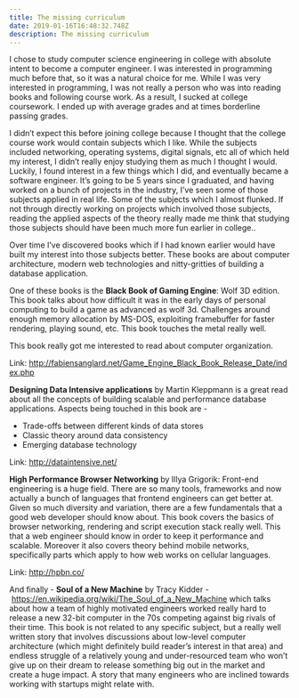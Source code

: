```yaml
---
title: The missing curriculum
date: 2019-01-16T16:48:32.748Z
description: The missing curriculum
---
```

I chose to study computer science engineering in college with absolute intent to become a computer engineer. I was interested in programming much before that, so it was a natural choice for me. While I was very interested in programming, I was not really a person who was into reading books and following course work. As a result, I sucked at college coursework. I ended up with average grades and at times borderline passing grades. 

I didn’t expect this before joining college because I thought that the college course work would contain subjects which I like. While the subjects included networking, operating systems, digital signals, etc all of which held my interest, I didn’t really enjoy studying them as much I thought I would. Luckily, I found interest in a few things which I did, and eventually became a software engineer. It’s going to be 5 years since I graduated, and having worked on a bunch of projects in the industry, I’ve seen some of those subjects applied in real life. Some of the subjects which I almost flunked. If not through directly working on projects which involved those subjects, reading the applied aspects of the theory really made me think that studying those subjects should have been much more fun earlier in college..

Over time I’ve discovered books which if I had known earlier would have built my interest into those subjects better. These books are about computer architecture, modern web technologies and nitty-gritties of building a database application.

One of these books is the **Black Book of Gaming Engine**: Wolf 3D edition. This book talks about how difficult it was in the early days of personal computing to build a game as advanced as wolf 3d. Challenges around enough memory allocation by MS-DOS, exploiting framebuffer for faster rendering, playing sound, etc. This book touches the metal really well.

This book really got me interested to read about computer organization.

Link: <http://fabiensanglard.net/Game_Engine_Black_Book_Release_Date/index.php>

**Designing Data Intensive applications** by Martin Kleppmann is a great read about all the concepts of building scalable and performance database applications. Aspects being touched in this book are - 

* Trade-offs between different kinds of data stores
* Classic theory around data consistency
* Emerging database technology

Link: <http://dataintensive.net/>

**High Performance Browser Networking** by Illya Grigorik: Front-end engineering is a huge field. There are so many tools, frameworks and now actually a bunch of languages that frontend engineers can get better at. Given so much diversity and variation, there are a few fundamentals that a good web developer should know about. This book covers the basics of browser networking, rendering and script execution stack really well. This that a web engineer should know in order to keep it performance and scalable. Moreover it also covers theory behind mobile networks, specifically parts which apply to how web works on cellular languages.

Link: <http://hpbn.co/>

And finally - **Soul of a New Machine** by Tracy Kidder - <https://en.wikipedia.org/wiki/The_Soul_of_a_New_Machine> which talks about how a team of highly motivated engineers worked really hard to release a new 32-bit computer in the 70s competing against big rivals of their time. This book is not related to any specific subject, but a really well written story that involves discussions about low-level computer architecture (which might definitely build reader’s interest in that area) and endless struggle of a relatively young and under-resourced team who won’t give up on their dream to release something big out in the market and create a huge impact. A story that many engineers who are inclined towards working with startups might relate with.